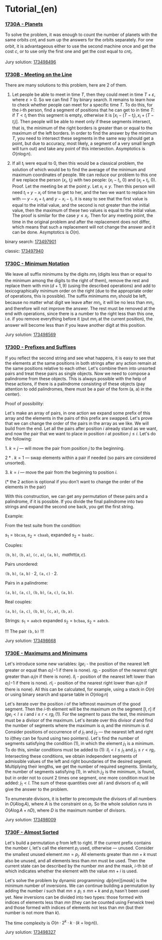 # Tutorial_(en)


### [1730A - Planets](../problems/A._Planets.md "Codeforces Round 823 (Div. 2)")

To solve the problem, it was enough to count the number of planets with the same orbits $cnt_i$ and sum up the answers for the orbits separately. For one orbit, it is advantageous either to use the second machine once and get the cost $c$, or to use only the first one and get the cost equal to $cnt_i$.

Jury solution: [173498496](https://codeforces.com/contest/1730/submission/173498496 "Submission 173498496 by shnirelman") 

### [1730B - Meeting on the Line](../problems/B._Meeting_on_the_Line.md "Codeforces Round 823 (Div. 2)")

There are many solutions to this problem, here are 2 of them.

1) Let people be able to meet in time $T$, then they could meet in time $T + \varepsilon$, where $\varepsilon > 0$. So we can find $T$ by binary search. It remains to learn how to check whether people can meet for a specific time $T$. To do this, for the $i$-th person, find a segment of positions that he can get to in time $T$: if $T < t_i$ then this segment is empty, otherwise it is $[x_i - (T - t_i), x_i + (T - t_i)]$. Then people will be able to meet only if these segments intersect, that is, the minimum of the right borders is greater than or equal to the maximum of the left borders. In order to find the answer by the minimum $T$, you need to intersect these segments in the same way (should get a point, but due to accuracy, most likely, a segment of a very small length will turn out) and take any point of this intersection. Asymptotics is $O(n \log n)$.

2) If all $t_i$ were equal to $0$, then this would be a classical problem, the solution of which would be to find the average of the minimum and maximum coordinates of people. We can reduce our problem to this one if we replace the person ($x_i$, $t_i$) with two people: ($x_i - t_i$, $0$) and ($x_i + t_i$, $0$). Proof. Let the meeting be at the point $y$. Let $x_i \le y$. Then this person will need $t_i + y - x_i$ of time to get to her, and the two we want to replace him with — $y - x_i + t_i$ and $y - x_i - t_i$. it is easy to see that the first value is equal to the initial value, and the second is not greater than the initial value, then the maximum of these two values is equal to the initial value. The proof is similar for the case $y \le x_i$. Then for any meeting point, the time in the original problem and after the replacement does not differ, which means that such a replacement will not change the answer and it can be done. Asymptotics is $O(n)$.

binary search: [173497901](https://codeforces.com/contest/1730/submission/173497901 "Submission 173497901 by shnirelman")

classic: [173497940](https://codeforces.com/contest/1730/submission/173497940 "Submission 173497940 by shnirelman")

 
### [1730C - Minimum Notation](../problems/C._Minimum_Notation.md "Codeforces Round 823 (Div. 2)")

We leave all suffix minimums by the digits $mn_i$ (digits less than or equal to the minimum among the digits to the right of them), remove the rest and replace them with $\min{(d + 1, 9)}$ (using the described operations) and add to lexicographically minimum order on the right (due to the appropriate order of operations, this is possible). The suffix minimums $mn_i$ should be left, because no matter what digit we leave after $mn_i$, it will be no less than $mn_i$, and therefore will not improve the answer. The rest must be removed at the end with operations, since there is a number to the right less than this one, i.e. if you remove everything before it (put $mn_i$ at the current position), the answer will become less than if you leave another digit at this position.

Jury solution: [173498569](https://codeforces.com/contest/1730/submission/173498569 "Submission 173498569 by shnirelman")

 
### [1730D - Prefixes and Suffixes](../problems/D._Prefixes_and_Suffixes.md "Codeforces Round 823 (Div. 2)")

If you reflect the second string and see what happens, it is easy to see that the elements at the same positions in both strings after any action remain at the same positions relative to each other. Let's combine them into unsorted pairs and treat these pairs as single objects. Now we need to compose a palindrome from these objects. This is always possible with the help of these actions, if there is a palindrome consisting of these objects (pay attention to odd palindromes, there must be a pair of the form (a, a) in the center).

Proof of possibility:

Let's make an array of pairs, in one action we expand some prefix of this array and the elements in the pairs of this prefix are swapped. Let's prove that we can change the order of the pairs in the array as we like. We will build from the end. Let all the pairs after position $i$ already stand as we want, and now the pair that we want to place in position $i$ at position $j \leq i$. Let's do the following:

$1.$ $k = j$ — will move the pair from position $j$ to the beginning.

$2*.$ $k = 1$ — swap elements within a pair if needed (so pairs are considered unsorted).

$3.$ $k = i$ — move the pair from the beginning to position $i$.

(* the $2$ action is optional if you don't want to change the order of the elements in the pair)

With this construction, we can get any permutation of these pairs and a palindrome, if it is possible. If you divide the final palindrome into two strings and expand the second one back, you get the first string.

Example:

From the test suite from the condition:

$s_1 = \mathtt{bbcaa}$, $s_2 = \mathtt{cbaab}$, expanded $s_2 = \mathtt{baabc}$.

Couples:

$\mathtt{(b, b)}$, $\mathtt{(b, a)}$, $\mathtt{(c, a)}$, $\mathtt{(a, b)}$, $\ mathtt{(a, c)}$.

Pairs unordered:

$\mathtt{(b, b)}$, $\mathtt{(a, b)} \cdot 2$, $\mathtt{(a, c)} \cdot 2$.

Pairs in a palindrome:

$\mathtt{(a, b)}$, $\mathtt{(a, c)}$, $\mathtt{(b, b)}$, $\mathtt{(a, c)}$, $\mathtt{(a, b)}$.

Real couples:

$\mathtt{(a, b)}$, $\mathtt{(a, c)}$, $\mathtt{(b, b)}$, $\mathtt{(c, a)}$, $\mathtt{(b, a)}$.

Strings: $s_1 = \mathtt{aabcb}$ expanded $s_2 = \mathtt{bcbaa}$, $s_2 = \mathtt{aabcb}$.

!!! The pair $\mathtt{(b, b)}$ !!!

Jury solution: [173498668](https://codeforces.com/contest/1730/submission/173498668 "Submission 173498668 by shnirelman") 

### [1730E - Maximums and Minimums](../problems/E._Maximums_and_Minimums.md "Codeforces Round 823 (Div. 2)")

Let's introduce some new variables: $lge_i$ - the position of the nearest left greater or equal than $a_i$($-1$ if there is none). $rg_i$ - position of the nearest right greater than $a_i$($n$ if there is none). $ll_i$ - position of the nearest left lower than $a_i$($-1$ if there is none). $rl_i$ - position of the nearest right lower than $a_i$($n$ if there is none). All this can be calculated, for example, using a stack in $O(n)$ or using binary search and sparse table in $O(n\log n)$

Let's iterate over the position $i$ of the leftmost maximum of the good segment. Then the $i$-th element will be the maximum on the segment [l, r] if $lge_i < l \le i$ and $i \le r < rg_i$ $(1)$. For the segment to pass the test, the minimum must be a divisor of the maximum. Let's iterate over this divisor $d$ and find the number of segments where the maximum is $a_i$ and the minimum is $d$. Consider positions of occurrence of $d$ $j_1$ and $j_2$ — the nearest left and right to $i$(they can be found using two pointers). Let's find the number of segments satisfying the condition $(1)$, in which the element $j_1$ is a minimum. To do this, similar conditions must be added to $(1)$: $ll_i < l \le j_1$ and $j_1 \le r < rg_i$. Intersecting these conditions, we obtain independent segments of admissible values of the left and right boundaries of the desired segment. Multiplying their lengths, we get the number of required segments. Similarly, the number of segments satisfying $(1)$, in which $j_2$ is the minimum, is found, but in order not to count 2 times one segment, one more condition must be added: $j_1 < l$. The sum of these quantities over all $i$ and divisors of $a_i$ will give the answer to the problem.

To enumerate divisors, it is better to precompute the divisors of all numbers in $O(A\log A)$, where $A$ is the constraint on $a_i$. So the whole solution runs in $O(A\log A + nD)$, where $D$ is the maximum number of divisors.

 Jury solution: [173498009](https://codeforces.com/contest/1730/submission/173498009 "Submission 173498009 by shnirelman") 
### [1730F - Almost Sorted](../problems/F._Almost_Sorted.md "Codeforces Round 823 (Div. 2)")

Let's build a permutation $q$ from left to right. If the current prefix contains the number $i$, let's call the element $p_i$ used, otherwise — unused. Consider the smallest unused element $mn = p_j$. All elements greater than $mn + k$ must also be unused, and all elements less than $mn$ must be used. Then the current state can be described by the number $mn$ and the mask, $i$-th bit of which indicates whether the element with the value $mn + i$ is used. 

Let's solve the problem by dynamic programming: $dp[mn][mask]$ is the minimum number of inversions. We can continue building a permutation by adding the number $i$ such that $mn \le p_i \le mn + k$ and $p_i$ hasn't been used yet. New inversions can be divided into two types: those formed with indices of elements less than $mn$ (they can be counted using Fenwick tree) and those formed with indices of elements not less than $mn$ (but their number is not more than $k$).

The time complexity is $O(n \cdot 2^k \cdot k \cdot (k + \log n))$.

 Jury solution: [173498327](https://codeforces.com/contest/1730/submission/173498327 "Submission 173498327 by shnirelman")